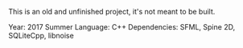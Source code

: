 This is an old and unfinished project, it's not meant to be built.

Year: 2017 Summer
Language: C++
Dependencies: SFML, Spine 2D, SQLiteCpp, libnoise

